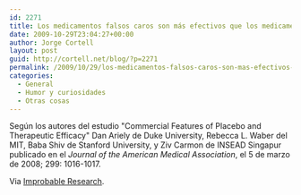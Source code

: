 ```yaml
---
id: 2271
title: Los medicamentos falsos caros son más efectivos que los medicamentos falsos baratos
date: 2009-10-29T23:04:27+00:00
author: Jorge Cortell
layout: post
guid: http://cortell.net/blog/?p=2271
permalink: /2009/10/29/los-medicamentos-falsos-caros-son-mas-efectivos-que-los-medicamentos-falsos-baratos/
categories:
  - General
  - Humor y curiosidades
  - Otras cosas
---
```

Según los autores del estudio "Commercial Features of Placebo and Therapeutic Efficacy" Dan Ariely de Duke University, Rebecca L. Waber del MIT, Baba Shiv de Stanford University, y Ziv Carmon de INSEAD Singapur publicado en el _Journal of the American Medical Association_, el 5 de marzo de 2008; 299: 1016-1017.

Via <a title="http://improbable.com/ig/winners/" href="http://improbable.com/ig/winners/" target="_blank">Improbable Research</a>.